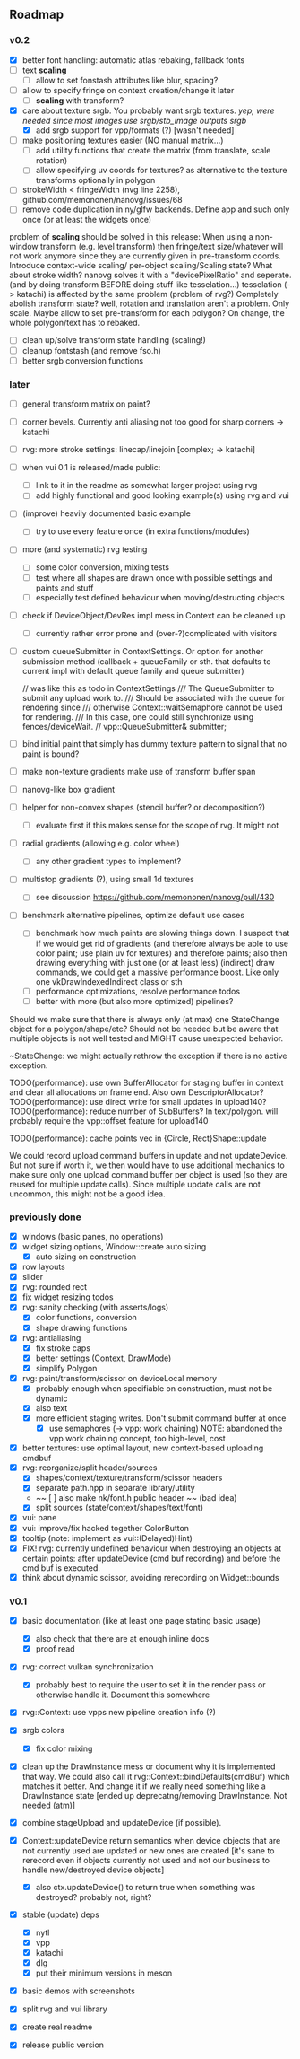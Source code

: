 ## Roadmap

### v0.2

- [x] better font handling: automatic atlas rebaking, fallback fonts
- [ ] text __scaling__
	- [ ] allow to set fonstash attributes like blur, spacing?
- [ ] allow to specify fringe on context creation/change it later
	- [ ] __scaling__ with transform?
- [x] care about texture srgb. You probably want srgb textures.
      _yep, were needed since most images use srgb/stb_image outputs srgb_
	- [x] add srgb support for vpp/formats (?) [wasn't needed]
- [ ] make positioning textures easier (NO manual matrix...)
	- [ ] add utility functions that create the matrix (from translate,
	      scale rotation)
	- [ ] allow specifying uv coords for textures?
		  as alternative to the texture transforms
		  optionally in polygon
- [ ] strokeWidth < fringeWidth (nvg line 2258), github.com/memononen/nanovg/issues/68
- [ ] remove code duplication in ny/glfw backends. Define app and such
      only once (or at least the widgets once)

problem of __scaling__ should be solved in this release:
	When using a non-window transform (e.g. level transform) then
	fringe/text size/whatever will not work anymore since they are currently
	given in pre-transform coords. Introduce context-wide scaling/
	per-object scaling/Scaling state? What about stroke width?
	nanovg solves it with a "devicePixelRatio" and seperate.
	(and by doing transform BEFORE doing stuff like tesselation...)
	tesselation (-> katachi) is affected by the same problem (problem
	of rvg?)
Completely abolish transform state?
	well, rotation and translation aren't a problem. Only scale.
	Maybe allow to set pre-transform for each polygon? On change,
	the whole polygon/text has to rebaked.

- [ ] clean up/solve transform state handling (scaling!)
- [ ] cleanup fontstash (and remove fso.h)
- [ ] better srgb conversion functions

### later

- [ ] general transform matrix on paint?
- [ ] corner bevels. Currently anti aliasing not too good for sharp corners
      -> katachi
- [ ] rvg: more stroke settings: linecap/linejoin [complex; -> katachi]
- [ ] when vui 0.1 is released/made public:
	- [ ] link to it in the readme as somewhat larger project using rvg
	- [ ] add highly functional and good looking example(s) using rvg and vui

- [ ] (improve) heavily documented basic example
	- [ ] try to use every feature once (in extra functions/modules)
- [ ] more (and systematic) rvg testing
	- [ ] some color conversion, mixing tests
	- [ ] test where all shapes are drawn once with possible settings
	      and paints and stuff
	- [ ] especially test defined behaviour when moving/destructing
	      objects
- [ ] check if DeviceObject/DevRes impl mess in Context can be cleaned up
	- [ ] currently rather error prone and (over-?)complicated with visitors
- [ ] custom queueSubmitter in ContextSettings. Or option for another
      submission method (callback + queueFamily or sth. that defaults
	  to current impl with default queue family and queue submitter)

	// was like this as todo in ContextSettings
	/// The QueueSubmitter to submit any upload work to.
	/// Should be associated with the queue for rendering since
	/// otherwise Context::waitSemaphore cannot be used for rendering.
	/// In this case, one could still synchronize using fences/deviceWait.
	// vpp::QueueSubmitter& submitter;
- [ ] bind initial paint that simply has dummy texture pattern to signal
      that no paint is bound?
- [ ] make non-texture gradients make use of transform buffer span
- [ ] nanovg-like box gradient
- [ ] helper for non-convex shapes (stencil buffer? or decomposition?)
	- [ ] evaluate first if this makes sense for the scope of rvg. It might not
- [ ] radial gradients (allowing e.g. color wheel)
	- [ ] any other gradient types to implement?
- [ ] multistop gradients (?), using small 1d textures
	- [ ] see discussion https://github.com/memononen/nanovg/pull/430
- [ ] benchmark alternative pipelines, optimize default use cases
	- [ ] benchmark how much paints are slowing things down. I suspect
        that if we would get rid of gradients (and therefore always
		be able to use color paint; use plain uv for textures) and
		therefore paints; also then drawing everything with just one
		(or at least less) (indirect) draw commands, we could get
		a massive performance boost. Like only one vkDrawIndexedIndirect
		class or sth
  - [ ] performance optimizations, resolve performance todos
  - [ ] better with more (but also more optimized) pipelines?

Should we make sure that there is always only (at max) one StateChange
object for a polygon/shape/etc? Should not be needed but be
aware that multiple objects is not well tested and MIGHT
cause unexpected behavior.

~StateChange: we might actually rethrow the exception if there
is no active exception.

TODO(performance): use own BufferAllocator for staging buffer in context
  and clear all allocations on frame end. Also own DescriptorAllocator?
TODO(performance): use direct write for small updates in upload140?
TODO(performance): reduce number of SubBuffers? In text/polygon.
  will probably require the vpp::offset feature for upload140

TODO(performance): cache points vec in {Circle, Rect}Shape::update


We could record upload command buffers in update and not updateDevice.
But not sure if worth it, we then would have to use additional
mechanics to make sure only one upload command buffer per object
is used (so they are reused for multiple update calls).
Since multiple update calls are not uncommon, this might
not be a good idea.

### previously done

- [x] windows (basic panes, no operations)
- [x] widget sizing options, Window::create auto sizing
  - [x] auto sizing on construction
- [x] row layouts
- [x] slider
- [x] rvg: rounded rect
- [x] fix widget resizing todos
- [x] rvg: sanity checking (with asserts/logs)
  - [x] color functions, conversion
  - [x] shape drawing functions
- [x] rvg: antialiasing
  - [x] fix stroke caps
  - [x] better settings (Context, DrawMode)
  - [x] simplify Polygon
- [x] rvg: paint/transform/scissor on deviceLocal memory
  - [x] probably enough when specifiable on construction, must not be dynamic
  - [x] also text
  - [x] more efficient staging writes. Don't submit command buffer at once
    - [x] use semaphores (-> vpp: work chaining)
	      NOTE: abandoned the vpp work chaining concept, too high-level, cost
- [x] better textures: use optimal layout, new context-based uploading cmdbuf
- [x] rvg: reorganize/split header/sources
  - [x] shapes/context/texture/transform/scissor headers
  - [x] separate path.hpp in separate library/utility
  - ~~ [ ] also make nk/font.h public header ~~ (bad idea)
  - [x] split sources (state/context/shapes/text/font)
- [x] vui: pane
- [x] vui: improve/fix hacked together ColorButton
- [x] tooltip (note: implement as vui::(Delayed)Hint)
- [x] FIX! rvg: currently undefined behaviour when destroying an objects at
	certain points: after updateDevice (cmd buf recording) and before
	the cmd buf is executed.
- [x] think about dynamic scissor, avoiding rerecording on Widget::bounds

### v0.1

- [x] basic documentation (like at least one page stating basic usage)
  - [x] also check that there are at enough inline docs
  - [x] proof read
- [x] rvg: correct vulkan synchronization
  - [x] probably best to require the user to set it in the render pass or
        otherwise handle it. Document this somewhere
- [x] rvg::Context: use vpps new pipeline creation info (?)
- [x] srgb colors
	- [x] fix color mixing
- [x] clean up the DrawInstance mess
      or document why it is implemented that way.
	  We could also call it rvg::Context::bindDefaults(cmdBuf) which
	  matches it better. And change it if we really need something
	  like a DrawInstance state
	  [ended up deprecatng/removing DrawInstance. Not needed (atm)]
- [x] combine stageUpload and updateDevice (if possible).
- [x] Context::updateDevice return semantics when device objects that are not
      currently used are updated or new ones are created
	  [it's sane to rerecord even if objects currently not used and not
	   our business to handle new/destroyed device objects]
	- [x] also ctx.updateDevice() to return true when something was destroyed?
		  probably not, right?
- [x] stable (update) deps
	- [x] nytl
	- [x] vpp
	- [x] katachi
	- [x] dlg
	- [x] put their minimum versions in meson
- [x] basic demos with screenshots
- [x] split rvg and vui library
- [x] create real readme
- [x] release public version

